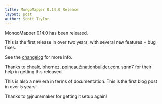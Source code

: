 ```yaml
---
title: MongoMapper 0.14.0 Release
layout: post
author: Scott Taylor
---
```


MongoMapper 0.14.0 has been released.

This is the first release in over two years, with several new features + bug fixes.

See the [changelog](https://github.com/mongomapper/mongomapper/blob/master/CHANGELOG.md) for more info.

Thanks to cheald, bhernez, poineau@nationbuilder.com, sgnn7 for their help in getting this released.

This is also a new era in terms of documentation.  This is the first blog post in over 5 years!

Thanks to @jnunemaker for getting it setup again!

